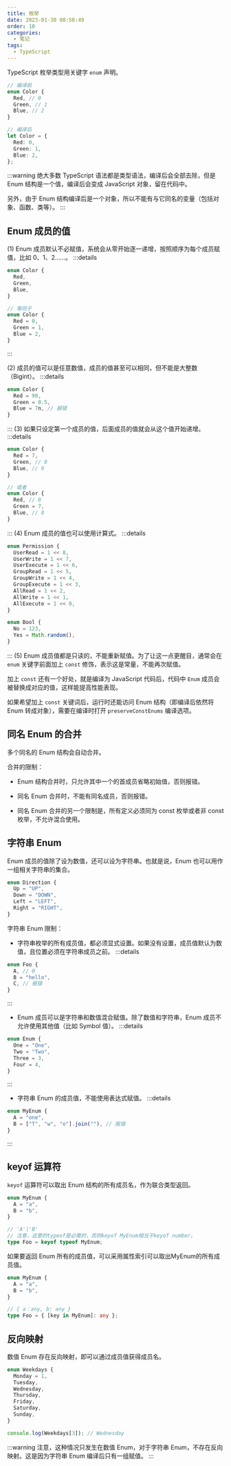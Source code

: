 ```yaml
---
title: 枚举
date: 2023-01-30 08:58:49
order: 10
categories: 
  - 笔记
tags: 
  - TypeScript
---
```


TypeScript 枚举类型用关键字 `enum` 声明。

```ts
// 编译前
enum Color {
  Red, // 0
  Green, // 1
  Blue, // 2
}

// 编译后
let Color = {
  Red: 0,
  Green: 1,
  Blue: 2,
};
```
:::warning
绝大多数 TypeScript 语法都是类型语法，编译后会全部去除，但是 Enum 结构是一个值，编译后会变成 JavaScript 对象，留在代码中。

另外，由于 Enum 结构编译后是一个对象，所以不能有与它同名的变量（包括对象、函数、类等）。
:::

## Enum 成员的值

(1) Enum 成员默认不必赋值，系统会从零开始逐一递增，按照顺序为每个成员赋值，比如 0、1、2……。
:::details
```ts
enum Color {
  Red,
  Green,
  Blue,
}

// 等同于
enum Color {
  Red = 0,
  Green = 1,
  Blue = 2,
}
```
:::

(2) 成员的值可以是任意数值，成员的值甚至可以相同，但不能是大整数（Bigint）。
:::details
```ts
enum Color {
  Red = 90,
  Green = 0.5,
  Blue = 7n, // 报错
}
```
:::
(3) 如果只设定第一个成员的值，后面成员的值就会从这个值开始递增。
:::details
```ts
enum Color {
  Red = 7,
  Green, // 8
  Blue, // 9
}

// 或者
enum Color {
  Red, // 0
  Green = 7,
  Blue, // 8
}
```
:::
(4) Enum 成员的值也可以使用计算式。
:::details
```ts
enum Permission {
  UserRead = 1 << 8,
  UserWrite = 1 << 7,
  UserExecute = 1 << 6,
  GroupRead = 1 << 5,
  GroupWrite = 1 << 4,
  GroupExecute = 1 << 3,
  AllRead = 1 << 2,
  AllWrite = 1 << 1,
  AllExecute = 1 << 0,
}

enum Bool {
  No = 123,
  Yes = Math.random(),
}
```
:::
(5) Enum 成员值都是只读的，不能重新赋值。为了让这一点更醒目，通常会在 `enum` 关键字前面加上 `const` 修饰，表示这是常量，不能再次赋值。

加上 `const` 还有一个好处，就是编译为 JavaScript 代码后，代码中 `Enum` 成员会被替换成对应的值，这样能提高性能表现。

如果希望加上 `const` 关键词后，运行时还能访问 Enum 结构（即编译后依然将 Enum 转成对象），需要在编译时打开 `preserveConstEnums` 编译选项。

## 同名 Enum 的合并

多个同名的 Enum 结构会自动合并。

合并的限制：

* Enum 结构合并时，只允许其中一个的首成员省略初始值，否则报错。

* 同名 Enum 合并时，不能有同名成员，否则报错。

* 同名 Enum 合并的另一个限制是，所有定义必须同为 const 枚举或者非 const 枚举，不允许混合使用。

## 字符串 Enum

Enum 成员的值除了设为数值，还可以设为字符串。也就是说，Enum 也可以用作一组相关字符串的集合。

```ts
enum Direction {
  Up = "UP",
  Down = "DOWN",
  Left = "LEFT",
  Right = "RIGHT",
}
```

字符串 Enum 限制：

* 字符串枚举的所有成员值，都必须显式设置。如果没有设置，成员值默认为数值，且位置必须在字符串成员之前。
:::details
```ts
enum Foo {
  A, // 0
  B = "hello",
  C, // 报错
}
```
:::

* Enum 成员可以是字符串和数值混合赋值。除了数值和字符串，Enum 成员不允许使用其他值（比如 Symbol 值）。
:::details
```ts
enum Enum {
  One = "One",
  Two = "Two",
  Three = 3,
  Four = 4,
}
```
:::

* 字符串 Enum 的成员值，不能使用表达式赋值。
:::details
```ts
enum MyEnum {
  A = "one",
  B = ["T", "w", "o"].join(""), // 报错
}
```
:::

## keyof 运算符

`keyof` 运算符可以取出 Enum 结构的所有成员名，作为联合类型返回。

```ts
enum MyEnum {
  A = "a",
  B = "b",
}

// 'A'|'B'
// 注意，这里的typeof是必需的，否则keyof MyEnum相当于keyof number。
type Foo = keyof typeof MyEnum;
```

如果要返回 Enum 所有的成员值，可以采用属性索引可以取出MyEnum的所有成员值。

```ts
enum MyEnum {
  A = "a",
  B = "b",
}

// { a：any, b: any }
type Foo = { [key in MyEnum]: any };
```

## 反向映射

数值 Enum 存在反向映射，即可以通过成员值获得成员名。

```ts
enum Weekdays {
  Monday = 1,
  Tuesday,
  Wednesday,
  Thursday,
  Friday,
  Saturday,
  Sunday,
}

console.log(Weekdays[3]); // Wednesday
```
:::warning
注意，这种情况只发生在数值 Enum，对于字符串 Enum，不存在反向映射。这是因为字符串 Enum 编译后只有一组赋值。
:::
